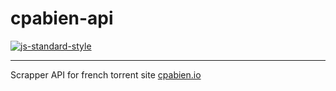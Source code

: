 cpabien-api
===========

[![js-standard-style](https://img.shields.io/badge/code%20style-standard-brightgreen.svg)](http://standardjs.com/)

---

Scrapper API for french torrent site [cpabien.io](http://cpabien.io)
